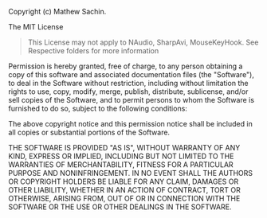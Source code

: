 ﻿Copyright (c) Mathew Sachin.  

The MIT License  
> This License may not apply to NAudio, SharpAvi, MouseKeyHook.
See Respective folders for more information

Permission is hereby granted, free of charge,
 to any person obtaining a copy of this software and associated documentation files (the "Software"),
 to deal in the Software without restriction,
including without limitation the rights to use, copy, modify, merge, publish, distribute, sublicense,
 and/or sell copies of the Software, and to permit persons to whom the Software is furnished to do so,
 subject to the following conditions:

The above copyright notice and this permission notice shall be included in all copies or substantial portions of the Software.

THE SOFTWARE IS PROVIDED "AS IS", WITHOUT WARRANTY OF ANY KIND, EXPRESS OR IMPLIED,
 INCLUDING BUT NOT LIMITED TO THE WARRANTIES OF MERCHANTABILITY,
 FITNESS FOR A PARTICULAR PURPOSE AND NONINFRINGEMENT.
 IN NO EVENT SHALL THE AUTHORS OR COPYRIGHT HOLDERS BE LIABLE FOR ANY CLAIM,
 DAMAGES OR OTHER LIABILITY, WHETHER IN AN ACTION OF CONTRACT, TORT OR OTHERWISE,
ARISING FROM, OUT OF OR IN CONNECTION WITH THE SOFTWARE OR THE USE OR OTHER DEALINGS IN THE SOFTWARE.
